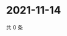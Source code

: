# 2021-11-14

共 0 条

<!-- BEGIN WEIBO -->
<!-- 最后更新时间 Sun Nov 14 2021 19:07:05 GMT+0800 (China Standard Time) -->

<!-- END WEIBO -->
